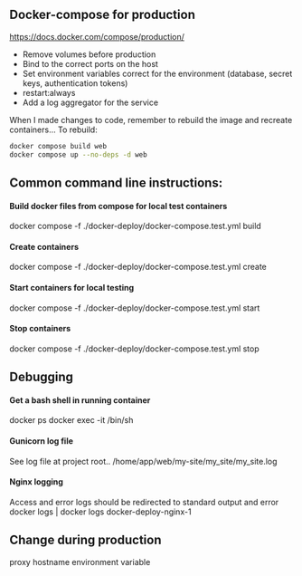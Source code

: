 ## Docker-compose for production
https://docs.docker.com/compose/production/
* Remove volumes before production
* Bind to the correct ports on the host
* Set environment variables correct for the environment (database, secret keys, authentication tokens)
* restart:always
* Add a log aggregator for the service

When I made changes to code, remember to rebuild the image and recreate containers...
To rebuild: 
```bash
docker compose build web
docker compose up --no-deps -d web
```

## Common command line instructions:
#### Build docker files from compose for local test containers
docker compose -f ./docker-deploy/docker-compose.test.yml build
#### Create containers
docker compose -f ./docker-deploy/docker-compose.test.yml create
#### Start containers for local testing
docker compose -f ./docker-deploy/docker-compose.test.yml start
#### Stop containers
docker compose -f ./docker-deploy/docker-compose.test.yml stop


## Debugging
#### Get a bash shell in running container
docker ps
docker exec -it <container hash> /bin/sh
#### Gunicorn log file
See log file at project root.. /home/app/web/my-site/my_site/my_site.log
#### Nginx logging
Access and error logs should be redirected to standard output and error
docker logs <container name or ID> | docker logs docker-deploy-nginx-1

## Change during production
proxy hostname environment variable

